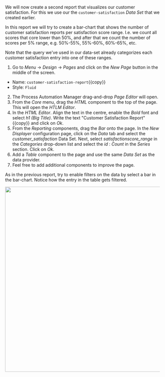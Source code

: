 We will now create a second report that visualizes our customer satisfaction. For this we use our the `customer-satisfaction` *Data Set* that we created earlier.

In this report we will try to create a bar-chart that shows the number of customer satisfaction reports per satisfaction score range. I.e. we count all scores that core lower than 50%, and after that we count the number of scores per 5% range, e.g. 50%-55%, 55%-60%, 60%-65%, etc.

Note that the query we've used in our data-set already categorizes each customer satisfaction entry into one of these ranges.


1. Go to *Menu* -> *Design* -> *Pages* and click on the *New Page* button in the middle of the screen.
  * Name: `customer-satisfaction-report`{{copy}}
  * Style: `Fluid`
2. The Process Automation Manager drag-and-drop *Page Editor* will open.
3. From the *Core* menu, drag the *HTML* component to the top of the page. This will open the *HTLM Editor*.
6. In the *HTML Editor*. Align the text in the centre, enable the *Bold* font and select *h1 (Big Title)*. Write the text "Customer Satisfaction Report"{{copy}} and click on *Ok*.
7. From the *Reporting* components, drag the *Bar* onto the page. In the *New Displayer* configuration page, click on the *Data* tab and select the *customer_satisfaction* Data Set. Next, select *satisfactionscore_range* in the *Categories* drop-down list and select the *id* : *Count* in the *Series* section. Click on *Ok*.
8. Add a *Table* component to the page and use the same *Data Set* as the data provider.
9. Feel free to add additional components to improve the page.

As in the previous report, try to enable filters on the data by select a bar in the bar-chart. Notice how the entry in the table gets filtered.

<img src="../../assets/middleware/rhpam-7-workshop/create-report-customer-satisfaction.png" width="600" />
